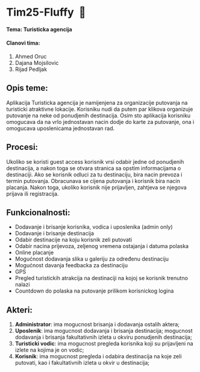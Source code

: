 ﻿# Tim25-Fluffy  🦄

#### Tema: Turisticka agencija

#### Clanovi tima:
1. Ahmed Oruc
2. Dajana Mojsilovic
3. Rijad Pedljak

## Opis teme:
Aplikacija Turisticka agencija je namijenjena za organizacije putovanja na turisticki atraktivne lokacije. Korisniku nudi da putem par klikova organizuje putovanje na neke od ponudjenih destinacija. Osim sto aplikacija korisniku omogucava da na vrlo jednostavan nacin dodje do karte za putovanje, ona i omogucava uposlenicama jednostavan rad. 

## Procesi:
Ukoliko se koristi guest access korisnik vrsi odabir jedne od ponudjenih destinacija, a nakon toga se otvara stranica sa opstim informacijama o destinaciji. Ako se korisnik odluci za tu destinaciju, bira nacin prevoza i termin putovanja. Obracunava se cijena putovanja i korisnik bira nacin placanja. Nakon toga, ukoliko korisnik nije prijavljen, zahtjeva se njegova prijava ili registracija.

## Funkcionalnosti:
* Dodavanje i brisanje korisnika, vodica i uposlenika (admin only)
* Dodavanje i brisanje destinacija
* Odabir destinacije na koju korisnik zeli putovati
* Odabir nacina prijevoza, zeljenog vremena ostajanja i datuma polaska
* Online placanje
* Mogućnost dodavanja slika u galeriju za određenu destinaciju
* Mogućnost davanja feedbacka za destinaciju
* GPS
* Pregled turistickih atrakcija na destinaciji na kojoj se korisnik trenutno nalazi
* Countdown do polaska na putovanje prilikom korisnickog logina

## Akteri:
1. **Administrator**: ima mogucnost brisanja i dodavanja ostalih aktera; 
2. **Uposlenik**: ima mogucnost dodavanja i brisanja destinacija; mogucnost dodavanja i brisanja fakultativnih izleta u okviru ponudjenih destinacija; 
3. **Turisticki vodic**: ima mogucnost pregleda korisnika koji su prijavljeni na izlete na kojima je on vodic;
4. **Korisnik**: ima mogucnost pregleda i odabira destinacija na koje zeli putovati, kao i fakultativnih izleta u okvir u destinacija;


